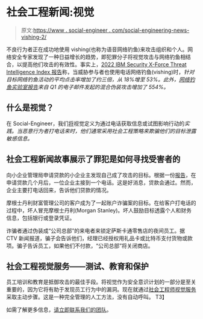 # 社会工程新闻:视觉

> 原文:[https://www . social-engineer . com/social-engineering-news-vishing-2/](https://www.social-engineer.com/social-engineering-news-vishing-2/)

不良行为者正在成功地使用 vishing(也称为语音网络钓鱼)来攻击组织和个人。网络安全专家发现了一种日益增长的趋势，即犯罪分子将视觉攻击与网络钓鱼相结合，以提高他们攻击的有效性。事实上，[2022 IBM Security X-Force Threat Intelligence Index 报告](https://www.ibm.com/downloads/cas/ADLMYLAZ)称，当威胁参与者也使用电话网络钓鱼(vishing)时，*针对目标网络钓鱼活动的平均点击率增加了约三倍，从 18%增至 53%。*此外，[网络钓鱼实验室报告](https://www.phishlabs.com/blog/social-media-attacks-double-in-2021-according-to-latest-phishlabs-report/)来自 Q1 的*电子邮件发起的混合伪装攻击增加了 554%。*

## 什么是视觉？

在 Social-Engineer，我们[将](https://www.social-engineer.org/framework/attack-vectors/vishing/)视觉定义为通过电话获取信息或试图影响行动的*实践。当恶意行为者打电话来时，他们通常采用社会工程策略来欺骗他们的目标泄露敏感信息。*

## 社会工程新闻故事展示了罪犯是如何寻找受害者的

向小企业管理局申请贷款的小企业主发现自己成了攻击的目标。根据一份[报告](https://smallbiztrends.com/2022/01/phone-scam-targets-small-business-loan-seekers.html)，在申请贷款几个月后，一位企业主接到一个电话。这是好消息，贷款会通过。然而，企业主要打电话回来，告诉他们贷款的情况。

摩根士丹利财富管理公司的客户成为了一起账户诈骗案的目标。在给客户打电话的过程中，坏人冒充摩根士丹利(Morgan Stanley)。坏人鼓励目标透露个人和财务信息，包括银行或登录凭证。

诈骗者通过伪装成“公司总部”的来电者来锁定萨斯卡通零售店的夜间员工。据 CTV 新闻报道，骗子会告诉他们，经理已经授权用礼品卡或比特币支付货物或款项。骗子告诉员工，如果他们不付款，“公司总部”将关闭商店。

## 社会工程视觉服务——测试、教育和保护

员工培训和教育是抵御攻击的最佳手段。将视觉作为安全意识计划的一部分是至关重要的，因为它将有助于发现员工行为中的漏洞。现在就通过[社会工程师视觉服务](https://www.social-engineer.com/services/vishing-service/)采取主动步骤。这是一种完全管理的人工方法，没有自动呼叫。
T3】

如需了解更多信息，[请立即联系我们的团队](https://www.social-engineer.com/services/vishing-service/)。